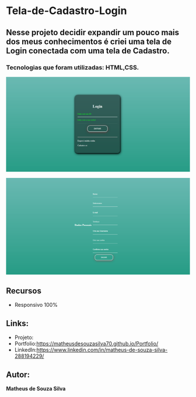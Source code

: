 # Tela-de-Cadastro-Login

## Nesse projeto decidir expandir um pouco mais dos meus conhecimentos é criei uma tela de Login conectada com uma tela de Cadastro.

### Tecnologias que foram utilizadas: HTML,CSS.

![README.md](https://github.com/MatheusdeSouzaSilva70/Tela-de-Cadastro-Login/blob/main/img/primeira%20parte%20tela%20de%20login.png)

![README.md](https://github.com/MatheusdeSouzaSilva70/Tela-de-Cadastro-Login/blob/main/img/segunda%20parte%20tela%20de%20cadastro.png)


## Recursos
- Responsivo 100%

## Links:
- Projeto:
- Portfolio:https://matheusdesouzasilva70.github.io/Portfolio/
- LinkedIn:https://www.linkedin.com/in/matheus-de-souza-silva-288194229/

## Autor:
**Matheus de Souza Silva**
